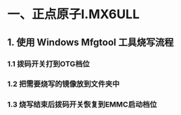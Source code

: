 # 一、正点原子I.MX6ULL

## 1. 使用 Windows Mfgtool 工具烧写流程

### 1.1 拨码开关打到OTG档位

### 1.2 把需要烧写的镜像放到文件夹中

### 1.3 烧写结束后拨码开关恢复到EMMC启动档位


